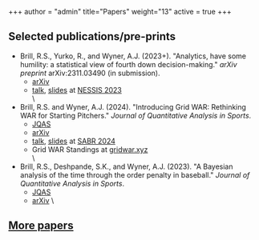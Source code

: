 +++
author = "admin"
title="Papers"
weight="13"
active = true
+++

## Selected publications/pre-prints

* Brill, R.S., Yurko, R., and Wyner, A.J. (2023+). "Analytics, have some humility: a statistical view of fourth down decision-making."  _arXiv preprint_ arXiv:2311.03490 (in submission).
    * [arXiv](https://arxiv.org/abs/2311.03490)  
    * [talk](https://www.youtube.com/watch?v=uS4XxQ0LVfE), [slides](/pdf/talks/slides_NESSIS23_Brill.pdf) at [NESSIS 2023](http://www.nessis.org/nessis23.html)
\
\
* Brill, R.S. and Wyner, A.J. (2024). "Introducing Grid WAR: Rethinking WAR for Starting Pitchers." _Journal of Quantitative Analysis in Sports_.
    * [JQAS](https://www.degruyter.com/document/doi/10.1515/jqas-2023-0095/html)
    * [arXiv](https://arxiv.org/abs/2209.07274)
    * [talk](https://www.youtube.com/watch?v=9jssiPtPTAM), [slides](/pdf/talks/slides_SABR24_grid_war.pdf) at [SABR 2024](https://sabr.org/analytics/2024)
    * Grid WAR Standings at [gridwar.xyz](https://gridwar.xyz)  
\
* Brill, R.S., Deshpande, S.K., and Wyner, A.J. (2023). "A Bayesian analysis of the time through the order penalty in baseball." _Journal of Quantitative Analysis in Sports_.
    * [JQAS](https://www.degruyter.com/document/doi/10.1515/jqas-2022-0116/html?lang=en)
    * [arXiv](https://arxiv.org/abs/2210.06724) 
\


## [More papers](/pubs/)




